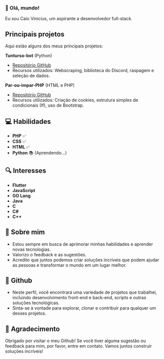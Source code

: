 ### 👋 Olá, mundo!

Eu sou Caio Vinicius, um aspirante a desenvolvedor full-stack.

## Principais projetos

Aqui estão alguns dos meus principais projetos:

**Tunturso-bot** (Python)
- [Repositório GitHub](https://github.com/Caio23364/tunturso-bot)
- Recursos utilizados: Webscraping, biblioteca do Discord, raspagem e seleção de dados.

**Par-ou-impar-PHP** (HTML e PHP)
- [Repositório GitHub](https://github.com/Caio23364/Par-ou-impar-PHP)
- Recursos utilizados: Criação de cookies, estrutura simples de condicionais (If), uso de Bootstrap.

## 💻 Habilidades

- **PHP** ✅ 
- **CSS** ✅ 
- **HTML** ✅ 
- **Python** 📚 (Aprendendo...)

## 🔍 Interesses

- **Flutter**
- **JavaScript**
- **GO Lang**
- **Java**
- **C**
- **C#**
- **C++**

## 🚀 Sobre mim

- Estou sempre em busca de aprimorar minhas habilidades e aprender novas tecnologias.
- Valorizo o feedback e as sugestões.
- Acredito que juntos podemos criar soluções incríveis que podem ajudar as pessoas e transformar o mundo em um lugar melhor.

## 📂 Github

- Neste perfil, você encontrará uma variedade de projetos que trabalhei, incluindo desenvolvimento front-end e back-end, scripts e outras soluções tecnológicas.
- Sinta-se à vontade para explorar, clonar e contribuir para qualquer um desses projetos. 

## 🙏 Agradecimento

Obrigado por visitar o meu Github! Se você tiver alguma sugestão ou feedback para mim, por favor, entre em contato. Vamos juntos construir soluções incríveis!
